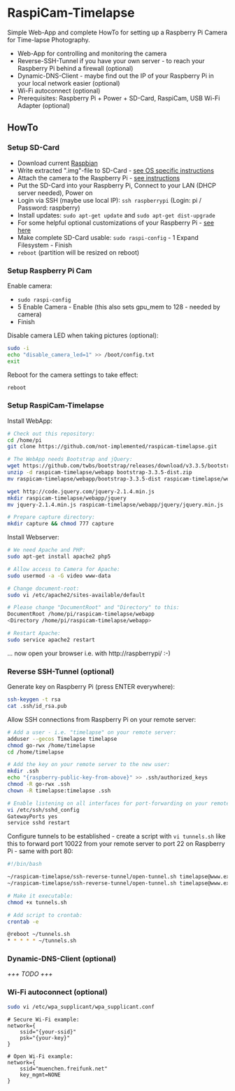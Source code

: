 RaspiCam-Timelapse
==================

Simple Web-App and complete HowTo for setting up a Raspberry Pi Camera for Time-lapse Photography.

- Web-App for controlling and monitoring the camera
- Reverse-SSH-Tunnel if you have your own server - to reach your Raspberry Pi behind a firewall (optional)
- Dynamic-DNS-Client - maybe find out the IP of your Raspberry Pi in your local network easier (optional)
- Wi-Fi autoconnect (optional)
- Prerequisites: Raspberry Pi + Power + SD-Card, RaspiCam, USB Wi-Fi Adapter (optional)


HowTo
-----

### Setup SD-Card

- Download current [Raspbian](https://www.raspberrypi.org/downloads/raspbian/)
- Write extracted ".img"-file to SD-Card - [see OS specific instructions](https://www.raspberrypi.org/documentation/installation/installing-images/README.md)
- Attach the camera to the Raspberry Pi - [see instructions](https://www.raspberrypi.org/documentation/configuration/camera.md)
- Put the SD-Card into your Raspberry Pi, Connect to your LAN (DHCP server needed), Power on
- Login via SSH (maybe use local IP): `ssh raspberrypi` (Login: pi / Password: raspberry)
- Install updates: `sudo apt-get update` and `sudo apt-get dist-upgrade`
- For some helpful optional customizations of your Raspberry Pi - [see here](Raspberry-Customizing.md)
- Make complete SD-Card usable: `sudo raspi-config` - 1 Expand Filesystem - Finish
- `reboot` (partition will be resized on reboot)


### Setup Raspberry Pi Cam

Enable camera:

- `sudo raspi-config`
- 5 Enable Camera - Enable (this also sets gpu_mem to 128 - needed by camera)
- Finish

Disable camera LED when taking pictures (optional):

```bash
sudo -i
echo "disable_camera_led=1" >> /boot/config.txt
exit
```

Reboot for the camera settings to take effect:

```bash
reboot
```


### Setup RaspiCam-Timelapse

Install WebApp:

```bash
# Check out this repository:
cd /home/pi
git clone https://github.com/not-implemented/raspicam-timelapse.git

# The WebApp needs Bootstrap and jQuery:
wget https://github.com/twbs/bootstrap/releases/download/v3.3.5/bootstrap-3.3.5-dist.zip
unzip -d raspicam-timelapse/webapp bootstrap-3.3.5-dist.zip
mv raspicam-timelapse/webapp/bootstrap-3.3.5-dist raspicam-timelapse/webapp/bootstrap

wget http://code.jquery.com/jquery-2.1.4.min.js
mkdir raspicam-timelapse/webapp/jquery
mv jquery-2.1.4.min.js raspicam-timelapse/webapp/jquery/jquery.min.js

# Prepare capture directory:
mkdir capture && chmod 777 capture
```

Install Webserver:

```bash
# We need Apache and PHP:
sudo apt-get install apache2 php5

# Allow access to Camera for Apache:
sudo usermod -a -G video www-data

# Change document-root:
sudo vi /etc/apache2/sites-available/default

# Please change "DocumentRoot" and "Directory" to this:
DocumentRoot /home/pi/raspicam-timelapse/webapp
<Directory /home/pi/raspicam-timelapse/webapp>

# Restart Apache:
sudo service apache2 restart
```

... now open your browser i.e. with http://raspberrypi/ :-)


### Reverse SSH-Tunnel (optional)

Generate key on Raspberry Pi (press ENTER everywhere):

```bash
ssh-keygen -t rsa
cat .ssh/id_rsa.pub
```

Allow SSH connections from Raspberry Pi on your remote server:

```bash
# Add a user - i.e. "timelapse" on your remote server:
adduser --gecos Timelapse timelapse
chmod go-rwx /home/timelapse
cd /home/timelapse

# Add the key on your remote server to the new user:
mkdir .ssh
echo "{raspberry-public-key-from-above}" >> .ssh/authorized_keys
chmod -R go-rwx .ssh
chown -R timelapse:timelapse .ssh

# Enable listening on all interfaces for port-forwarding on your remote server:
vi /etc/ssh/sshd_config
GatewayPorts yes
service sshd restart
```

Configure tunnels to be established - create a script with `vi tunnels.sh` like this to
forward port 10022 from your remote server to port 22 on Raspberry Pi - same with port 80:

```bash
#!/bin/bash

~/raspicam-timelapse/ssh-reverse-tunnel/open-tunnel.sh timelapse@www.example.com 10022 22 &
~/raspicam-timelapse/ssh-reverse-tunnel/open-tunnel.sh timelapse@www.example.com 10080 80 &
```

```bash
# Make it executable:
chmod +x tunnels.sh

# Add script to crontab:
crontab -e

@reboot ~/tunnels.sh
* * * * * ~/tunnels.sh
```


### Dynamic-DNS-Client (optional)

*+++ TODO +++*


### Wi-Fi autoconnect (optional)

```bash
sudo vi /etc/wpa_supplicant/wpa_supplicant.conf
```

```
# Secure Wi-Fi example:
network={
    ssid="{your-ssid}"
    psk="{your-key}"
}

# Open Wi-Fi example:
network={
    ssid="muenchen.freifunk.net"
    key_mgmt=NONE
}
```
